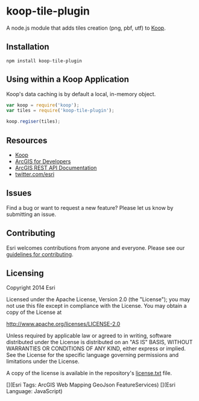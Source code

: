 # koop-tile-plugin

A node.js module that adds tiles creation (png, pbf, utf) to [Koop](https://github.com/Esri/koop).

## Installation

```
npm install koop-tile-plugin
```

## Using within a Koop Application

Koop's data caching is by default a local, in-memory object.

```js
var koop = require('koop');
var tiles = require('koop-tile-plugin');

koop.regiser(tiles);
```

## Resources

* [Koop](https://github.com/Esri/koop)
* [ArcGIS for Developers](http://developers.arcgis.com)
* [ArcGIS REST API Documentation](http://resources.arcgis.com/en/help/arcgis-rest-api/)
* [twitter.com/esri](http://twitter.com/esri)

## Issues

Find a bug or want to request a new feature?  Please let us know by submitting an issue.

## Contributing

Esri welcomes contributions from anyone and everyone. Please see our [guidelines for contributing](https://github.com/esri/contributing).

## Licensing

Copyright 2014 Esri

Licensed under the Apache License, Version 2.0 (the "License");
you may not use this file except in compliance with the License.
You may obtain a copy of the License at

  http://www.apache.org/licenses/LICENSE-2.0

Unless required by applicable law or agreed to in writing, software
distributed under the License is distributed on an "AS IS" BASIS,
WITHOUT WARRANTIES OR CONDITIONS OF ANY KIND, either express or implied.
See the License for the specific language governing permissions and
limitations under the License.

A copy of the license is available in the repository's [license.txt]( https://raw.github.com/Esri/koop-agol/master/license.txt) file.

[](Esri Tags: ArcGIS Web Mapping GeoJson FeatureServices)
[](Esri Language: JavaScript)

